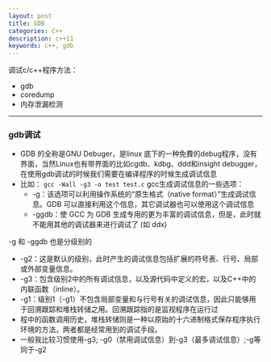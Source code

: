 ```yaml
---
layout: post
title: GDB
categories: C++
description: c++11
keywords: c++, gdb
---
```

调试c/c++程序方法：

- gdb
- coredump
- 内存泄漏检测

------

### gdb调试

- GDB 的全称是GNU Debuger，是linux 底下的一种免費的debug程序，没有界面，当然Linux也有带界面的比如cgdb、kdbg、ddd和insight debugger，在使用gdb调试的时候我们需要在编译程序的时候生成调试信息
- 比如： ``` gcc -Wall -g3 -o test test.c ``` gcc生成调试信息的一些选项：
  - -g：该选项可以利用操作系统的“原生格式（native format）”生成调试信息。GDB 可以直接利用这个信息，其它调试器也可以使用这个调试信息 
  - -ggdb：使 GCC 为 GDB 生成专用的更为丰富的调试信息，但是，此时就不能用其他的调试器来进行调试了 (如 ddx)

-g 和 -ggdb 也是分级别的

- -g2：这是默认的级别，此时产生的调试信息包括扩展的符号表、行号、局部或外部变量信息。
- -g3：包含级别2中的所有调试信息，以及源代码中定义的宏，以及C++中的内联函数（inline）。
- -g1：级别1（-g1）不包含局部变量和与行号有关的调试信息，因此只能够用于回溯跟踪和堆栈转储之用。回溯跟踪指的是监视程序在运行过
- 程中的函数调用历史，堆栈转储则是一种以原始的十六进制格式保存程序执行环境的方法，两者都是经常用到的调试手段。
- 一般我比较习惯使用-g3; -g0（禁用调试信息）到-g3（最多调试信息）;-g等同于-g2